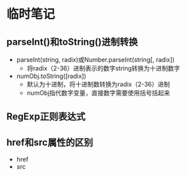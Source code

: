 # 临时笔记
## parseInt()和toString()进制转换
- parseInt(string, radix)或Number.parseInt(string[, radix])
	- 将radix（2-36）进制表示的数字string转换为十进制数字
- numObj.toString([radix])
	- 默认为十进制，将十进制数转换为radix（2-36）进制
	- numObj指代数字变量，直接数字需要使用括号括起来

## RegExp正则表达式
## href和src属性的区别
- href
- src
